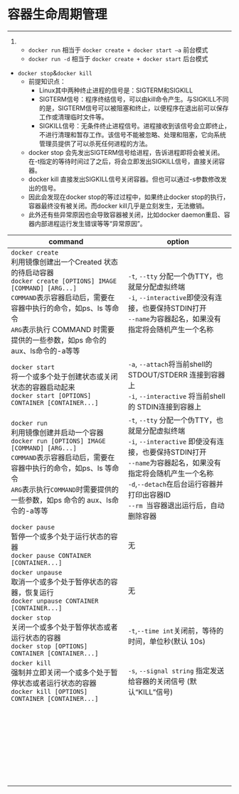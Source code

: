 # 容器生命周期管理
---
1.  - `docker run` 相当于 `docker create + docker start –a` 前台模式
    - `docker run -d` 相当于 `docker create + docker start`       后台模式
- `docker stop`&`docker kill`
    - 前提知识点：
        - Linux其中两种终止进程的信号是：SIGTERM和SIGKILL
        - SIGTERM信号：程序终结信号，可以由kill命令产生。与SIGKILL不同的是，SIGTERM信号可以被阻塞和终止，以便程序在退出前可以保存工作或清理临时文件等。
        - SIGKILL信号：无条件终止进程信号。进程接收到该信号会立即终止，不进行清理和暂存工作。该信号不能被忽略、处理和阻塞，它向系统管理员提供了可以杀死任何进程的方法。
    - docker stop 会先发出SIGTERM信号给进程，告诉进程即将会被关闭。在-t指定的等待时间过了之后，将会立即发出SIGKILL信号，直接关闭容器。
    - docker kill 直接发出SIGKILL信号关闭容器。但也可以通过-s参数修改发出的信号。
    - 因此会发现在docker stop的等过过程中，如果终止docker stop的执行，容器最终没有被关闭。而docker kill几乎是立刻发生，无法撤销。
    - 此外还有些异常原因也会导致容器被关闭，比如docker daemon重启、容器内部进程运行发生错误等等“异常原因”。


|command|option|
|-|-|
|`docker create`<br>利用镜像创建出一个Created 状态的待启动容器<br>`docker create [OPTIONS] IMAGE [COMMAND] [ARG...]`<br>`COMMAND`表示容器启动后，需要在容器中执行的命令，如ps、ls 等命令<br>`ARG`表示执行 COMMAND 时需要提供的一些参数，如ps 命令的 aux、ls命令的-a等等|`-t`, `--tty` 分配一个伪TTY，也就是分配虚拟终端<br>`-i`, `--interactive`即使没有连接，也要保持STDIN打开<br>`--name`为容器起名，如果没有指定将会随机产生一个名称|
|`docker start`<br>将一个或多个处于创建状态或关闭状态的容器启动起来<br>`docker start [OPTIONS] CONTAINER [CONTAINER...]`|`-a`, `--attach`将当前shell的 STDOUT/STDERR 连接到容器上<br>`-i`, `--interactive`	将当前shell的 STDIN连接到容器上|
|`docker run`<br>利用镜像创建并启动一个容器<br>`docker run [OPTIONS] IMAGE [COMMAND] [ARG...]`<br>`COMMAND`表示容器启动后，需要在容器中执行的命令，如ps、ls 等命令<br>`ARG`表示执行`COMMAND`时需要提供的一些参数，如ps 命令的 aux、ls命令的-a等等|`-t`, `--tty`           		分配一个伪TTY，也就是分配虚拟终端<br>`-i`, `--interactive` 即使没有连接，也要保持STDIN打开<br>`--name`为容器起名，如果没有指定将会随机产生一个名称<br>`-d`,`--detach`在后台运行容器并打印出容器ID<br>`--rm	`当容器退出运行后，自动删除容器|
|`docker pause`<br>暂停一个或多个处于运行状态的容器<br>`docker pause CONTAINER [CONTAINER...]`|无|
|`docker unpause`<br>取消一个或多个处于暂停状态的容器，恢复运行<br>`docker unpause CONTAINER [CONTAINER...]`|无|
|`docker stop`<br>关闭一个或多个处于暂停状态或者运行状态的容器<br>`docker stop [OPTIONS] CONTAINER [CONTAINER...]`|`-t`,` --time int `关闭前，等待的时间，单位秒(默认 10s)<br>|
|`docker kill`<br>强制并立即关闭一个或多个处于暂停状态或者运行状态的容器<br>`docker kill [OPTIONS] CONTAINER [CONTAINER...]`|`-s`, `--signal string` 指定发送给容器的关闭信号 (默认“KILL”信号)|
|<br><br>|<br>|
|<br><br>|<br>|
|<br><br>|<br>|
|<br><br>|<br>|